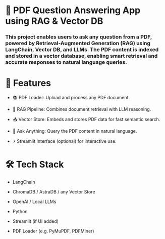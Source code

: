 # 📄 PDF Question Answering App using RAG & Vector DB
### This project enables users to ask any question from a PDF, powered by Retrieval-Augmented Generation (RAG) using LangChain, Vector DB, and LLMs. The PDF content is indexed and stored in a vector database, enabling smart retrieval and accurate responses to natural language queries.

# 🚀 Features
- 📚 PDF Loader: Upload and process any PDF document.

- 🧠 RAG Pipeline: Combines document retrieval with LLM reasoning.

- 📥 Vector Store: Embeds and stores PDF data for fast semantic search.

- 💬 Ask Anything: Query the PDF content in natural language.

- ⚡ Streamlit Interface (optional) for interactive use.

# 🛠️ Tech Stack
- LangChain

- ChromaDB / AstraDB / any Vector Store

- OpenAI / Local LLMs

- Python

- Streamlit (if UI added)

- PDF Loader (e.g. PyMuPDF, PDFMiner)

